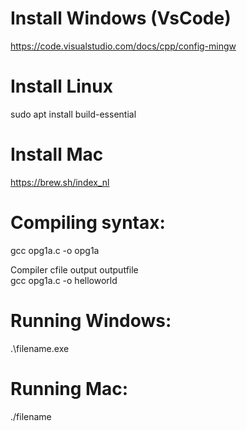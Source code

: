 # Install Windows (VsCode)
https://code.visualstudio.com/docs/cpp/config-mingw

# Install Linux
sudo apt install build-essential

# Install Mac
https://brew.sh/index_nl

# Compiling syntax:
gcc opg1a.c -o opg1a

Compiler	cfile		output		outputfile        \
gcc		    opg1a.c 	-o 		    helloworld

# Running Windows:
.\filename.exe

# Running Mac:
./filename


